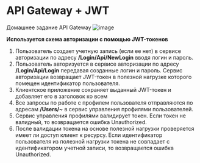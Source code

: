 # API Gateway + JWT
Домашнее задание API Gateway
![image](https://user-images.githubusercontent.com/60660331/180840737-a3e03752-b02c-46a6-8e76-aad01b8d938f.png)

**Используется схема авторизации с помощью JWT-токенов**
1. Пользователь создает учетную запись (если ее нет) в сервисе авторизации по адресу **/Login/Api/NewLogin** вводя логин и пароль.
2. Пользователь авторизуется в сервисе авторизации по адресу **/Login/Api/Login** передавая созданные логин и пароль. Сервис авторизации возвращает JWT-токен в полезной нагрузке которого помещен идентификатор пользователя. 
3. Клиентское приложение сохраняет выданный JWT-токен и добавляет его в заголовок ко всем
4. Все запросы по работе с профилем пользователя отправляются по адресам **/Users/~** в сервис управления профилями пользователей.
5. Сервис управления профилями валидирует токен. Если токен не валидный, то возвращается ошибка Unauthorized.
6. После валидации токена на основе полезной нагрузки проверяется имеет ли доступ клиент к ресурсу. Если идентификатор пользователя из полезной нагрузки токена не совпадает с идентификатором учетной записи, то возвращается ошибка Unauthorized.
